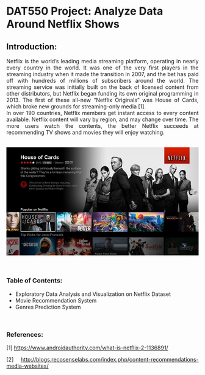 # DAT550 Project:  Analyze Data Around Netflix Shows

## Introduction:

<div align="justify">Netflix is the world’s leading media streaming platform, operating in nearly every country in the world.  It was one of the very first players in the streaming industry when it made the transition in 2007, and the bet has paid off with hundreds of millions of subscribers around the world. The streaming service was initially built on the back of licensed content from other distributors, but Netflix began funding its own original programming in 2013. The first of these all-new “Netflix Originals” was House of Cards, which broke new grounds for streaming-only media [1].<br>
In over 190 countries, Netflix members get instant access to every content available. Netflix content will vary by region, and may change over time. The more users watch the contents, the better Netflix succeeds at recommending TV shows and movies they will enjoy watching.<div/>

<br>
<p align="center"><img src="https://github.com/ds-anik/DAT550_Netflix_Project/blob/main/images/netflix.jpg"/></p>

<br>

### Table of Contents:

- Exploratory Data Analysis and Visualization on Netflix Dataset
- Movie Recommendation System
- Genres Prediction System

<br>

### References:

[1] https://www.androidauthority.com/what-is-netflix-2-1136891/

[2] http://blogs.recosenselabs.com/index.php/content-recommendations-media-websites/ 